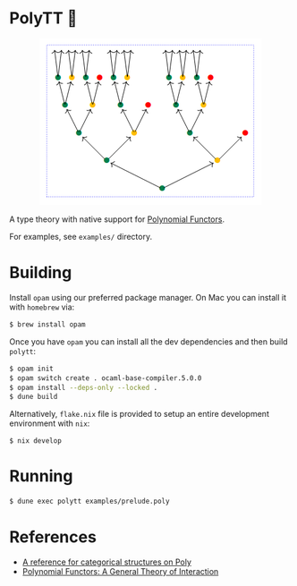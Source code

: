 # PolyTT 🦜

<p align="center">
  <img src="./poly.png" />
</p>

A type theory with native support for [Polynomial Functors](https://topos.site/poly-book.pdf).

For examples, see `examples/` directory.

# Building

Install `opam` using our preferred package manager. On Mac you can install it with `homebrew` via:
```bash
$ brew install opam
```

Once you have `opam` you can install all the dev dependencies and then build `polytt`:

```bash
$ opam init
$ opam switch create . ocaml-base-compiler.5.0.0
$ opam install --deps-only --locked .
$ dune build
```

Alternatively, `flake.nix` file is provided to setup an entire development environment with `nix`:

```
$ nix develop
```

# Running

```bash
$ dune exec polytt examples/prelude.poly
```


# References
 
- [A reference for categorical structures on Poly](https://arxiv.org/abs/2202.00534 )
- [Polynomial Functors: A General Theory of Interaction](https://topos.site/poly-book.pdf)
